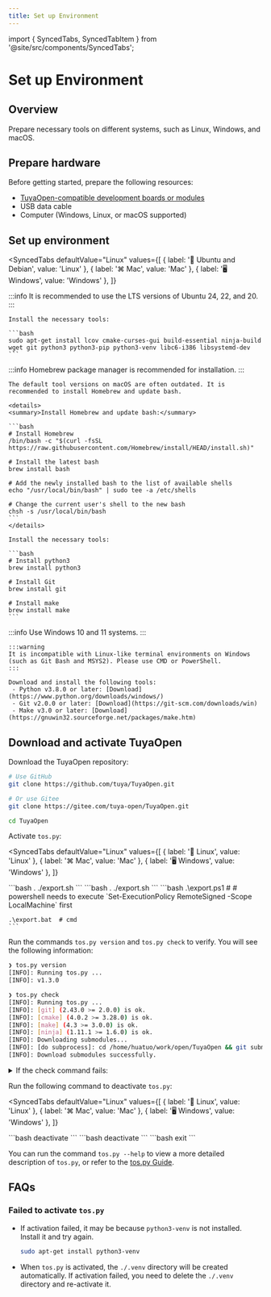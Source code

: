 ```yaml
---
title: Set up Environment
---
```


import { SyncedTabs, SyncedTabItem } from '@site/src/components/SyncedTabs';

# Set up Environment

## Overview

Prepare necessary tools on different systems, such as Linux, Windows, and macOS.

## Prepare hardware

Before getting started, prepare the following resources:
- [TuyaOpen-compatible development boards or modules](../hardware-specific/index.md#hardware-platforms)
- USB data cable
- Computer (Windows, Linux, or macOS supported)

## Set up environment

<SyncedTabs
  defaultValue="Linux"
  values={[
    { label: '🐧 Ubuntu and Debian', value: 'Linux' },
    { label: '⌘ Mac', value: 'Mac' },
    { label: '🖥️ Windows', value: 'Windows' },
  ]}
>
  <SyncedTabItem value="Linux">
    :::info
    It is recommended to use the LTS versions of Ubuntu 24, 22, and 20.
    :::

    Install the necessary tools:

    ```bash
    sudo apt-get install lcov cmake-curses-gui build-essential ninja-build wget git python3 python3-pip python3-venv libc6-i386 libsystemd-dev
    ```
  </SyncedTabItem>
  <SyncedTabItem value="Mac">
    :::info
    Homebrew package manager is recommended for installation.
    :::

    The default tool versions on macOS are often outdated. It is recommended to install Homebrew and update bash.

    <details>
    <summary>Install Homebrew and update bash:</summary>

    ```bash
    # Install Homebrew
    /bin/bash -c "$(curl -fsSL https://raw.githubusercontent.com/Homebrew/install/HEAD/install.sh)"

    # Install the latest bash
    brew install bash

    # Add the newly installed bash to the list of available shells
    echo "/usr/local/bin/bash" | sudo tee -a /etc/shells

    # Change the current user's shell to the new bash
    chsh -s /usr/local/bin/bash
    ```
    </details>

    Install the necessary tools:

    ```bash
    # Install python3
    brew install python3

    # Install Git
    brew install git

    # Install make
    brew install make
    ```
  </SyncedTabItem>
  <SyncedTabItem value="Windows">
    :::info
    Use Windows 10 and 11 systems.
    :::

    :::warning
    It is incompatible with Linux-like terminal environments on Windows (such as Git Bash and MSYS2). Please use CMD or PowerShell.
    :::

    Download and install the following tools:
     - Python v3.8.0 or later: [Download](https://www.python.org/downloads/windows/)
     - Git v2.0.0 or later: [Download](https://git-scm.com/downloads/win)
     - Make v3.0 or later: [Download](https://gnuwin32.sourceforge.net/packages/make.htm)
  </SyncedTabItem>
</SyncedTabs>

## Download and activate TuyaOpen

Download the TuyaOpen repository:

```bash
# Use GitHub
git clone https://github.com/tuya/TuyaOpen.git

# Or use Gitee
git clone https://gitee.com/tuya-open/TuyaOpen.git

cd TuyaOpen
```

Activate `tos.py`:

<SyncedTabs
  defaultValue="Linux"
  values={[
    { label: '🐧 Linux', value: 'Linux' },
    { label: '⌘ Mac', value: 'Mac' },
    { label: '🖥️ Windows', value: 'Windows' },
  ]}
>
<SyncedTabItem value="Linux">
    ```bash
    . ./export.sh
    ```
  </SyncedTabItem>
  <SyncedTabItem value="Mac">
    ```bash
    . ./export.sh
    ```
  </SyncedTabItem>
  <SyncedTabItem value="Windows">
    ```bash
    .\export.ps1  # # powershell needs to execute `Set-ExecutionPolicy RemoteSigned -Scope LocalMachine` first

    .\export.bat  # cmd
    ```
  </SyncedTabItem>
</SyncedTabs>

Run the commands `tos.py version` and `tos.py check` to verify. You will see the following information:

```bash
❯ tos.py version
[INFO]: Running tos.py ...
[INFO]: v1.3.0

❯ tos.py check
[INFO]: Running tos.py ...
[INFO]: [git] (2.43.0 >= 2.0.0) is ok.
[INFO]: [cmake] (4.0.2 >= 3.28.0) is ok.
[INFO]: [make] (4.3 >= 3.0.0) is ok.
[INFO]: [ninja] (1.11.1 >= 1.6.0) is ok.
[INFO]: Downloading submodules...
[INFO]: [do subprocess]: cd /home/huatuo/work/open/TuyaOpen && git submodule update --init
[INFO]: Download submodules successfully.
```

<details>
<summary>If the check command fails:</summary>
```bash
# Tool validation failed. Please install or upgrade the required tools.
# Submodules download failed. Manually execute the git command.
git submodule update --init
```
</details>

Run the following command to deactivate `tos.py`:

<SyncedTabs
  defaultValue="Linux"
  values={[
    { label: '🐧 Linux', value: 'Linux' },
    { label: '⌘ Mac', value: 'Mac' },
    { label: '🖥️ Windows', value: 'Windows' },
  ]}
>
  <SyncedTabItem value="Linux">
    ```bash
    deactivate
    ```
  </SyncedTabItem>
  <SyncedTabItem value="Mac">
    ```bash
    deactivate
    ```
  </SyncedTabItem>
  <SyncedTabItem value="Windows">
    ```bash
    exit
    ```
  </SyncedTabItem>
</SyncedTabs>

You can run the command `tos.py --help` to view a more detailed description of `tos.py`, or refer to the [tos.py Guide](../tos-tools/tos-guide.md).


## FAQs

### Failed to activate `tos.py`

- If activation failed, it may be because `python3-venv` is not installed. Install it and try again.

  ```bash
  sudo apt-get install python3-venv
  ```

- When `tos.py` is activated, the `./.venv` directory will be created automatically. If activation failed, you need to delete the `./.venv` directory and re-activate it.
